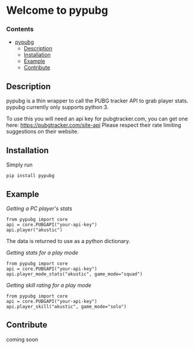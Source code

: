 Welcome to pypubg
===================

### Contents

- [pypubg](#gold)
    - [Description](#description)
    - [Installation](#installation)
    - [Example](#example)
    - [Contribute](#contribute)

## Description ##
pypubg is a thin wrapper to call the PUBG tracker API to grab player stats.  pypubg currently only supports python 3.

To use this you will need an api key for pubgtracker.com, you can get one here: https://pubgtracker.com/site-api
Please respect their rate limiting suggestions on their website.

## Installation ##
Simply run

    pip install pypubg

## Example ##

*Getting a PC player's stats*

    from pypubg import core
    api = core.PUBGAPI("your-api-key")
    api.player("akustic")

The data is returned to use as a python dictionary.  

*Getting stats for a play mode*

    from pypubg import core
    api = core.PUBGAPI("your-api-key")
    api.player_mode_stats("akustic", game_mode="squad")

*Getting skill rating for a play mode*

    from pypubg import core
    api = core.PUBGAPI("your-api-key")
    api.player_skill("akustic", game_mode="solo")

## Contribute ##
coming soon
